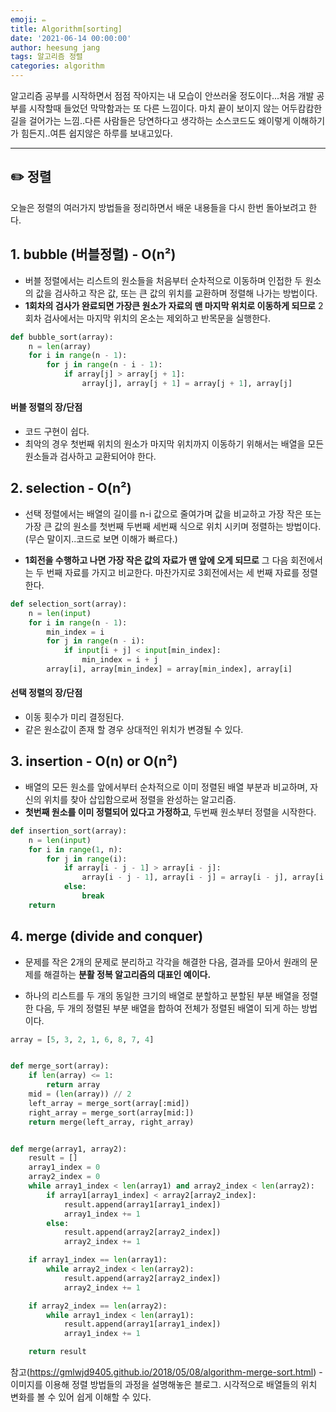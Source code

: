 ```yaml
---
emoji: ✏️
title: Algorithm[sorting]
date: '2021-06-14 00:00:00'
author: heesung jang
tags: 알고리즘 정렬
categories: algorithm
---
```


알고리즘 공부를 시작하면서 점점 작아지는 내 모습이 안쓰러울 정도이다...처음 개발 공부를 시작할때 들었던 막막함과는 또 다른 느낌이다. 마치 끝이 보이지 않는 어두캄캄한 길을 걸어가는 느낌..다른 사람들은 당연하다고 생각하는 소스코드도 왜이렇게 이해하기가 힘든지..여튼 쉽지않은 하루를 보내고있다.

<hr>

## ✏️ 정렬

오늘은 정렬의 여러가지 방법들을 정리하면서 배운 내용들을 다시 한번 돌아보려고 한다.

## 1. bubble (버블정렬) - O(n²)

- 버블 정렬에서는 리스트의 원소들을 처음부터 순차적으로 이동하며 인접한 두 원소의 값을 검사하고 작은 값, 또는 큰 값의 위치를 교환하며 정렬해 나가는 방법이다.
- **1회차의 검사가 완료되면 가장큰 원소가 자료의 맨 마지막 위치로 이동하게 되므로** 2회차 검사에서는 마지막 위치의 온소는 제외하고 반목문을 실행한다.

```python
def bubble_sort(array):
    n = len(array)
    for i in range(n - 1):
        for j in range(n - i - 1):
            if array[j] > array[j + 1]:
                array[j], array[j + 1] = array[j + 1], array[j]
```

#### 버블 정렬의 장/단점

- 코드 구현이 쉽다.
- 최악의 경우 첫번째 위치의 원소가 마지막 위치까지 이동하기 위해서는 배열을 모든 원소들과 검사하고 교환되어야 한다.

## 2. selection - O(n²)

- 선택 정렬에서는 배열의 길이를 n-i 값으로 줄여가며 값을 비교하고 가장 작은 또는 가장 큰 값의 원소를 첫번째 두번째 세번째 식으로 위치 시키며 정렬하는 방법이다. (무슨 말이지..코드로 보면 이해가 빠르다.)

- **1회전을 수행하고 나면 가장 작은 값의 자료가 맨 앞에 오게 되므로** 그 다음 회전에서는 두 번째 자료를 가지고 비교한다. 마찬가지로 3회전에서는 세 번째 자료를 정렬한다.

```python
def selection_sort(array):
    n = len(input)
    for i in range(n - 1):
        min_index = i
        for j in range(n - i):
            if input[i + j] < input[min_index]:
                min_index = i + j
        array[i], array[min_index] = array[min_index], array[i]
```

#### 선택 정렬의 장/단점

- 이동 횟수가 미리 결정된다.
- 같은 원소값이 존재 할 경우 상대적인 위치가 변경될 수 있다.

## 3. insertion - O(n) or O(n²)

- 배열의 모든 원소를 앞에서부터 순차적으로 이미 정렬된 배열 부분과 비교하며, 자신의 위치를 찾아 삽입함으로써 정렬을 완성하는 알고리즘.
- **첫번째 원소를 이미 정렬되어 있다고 가정하고**, 두번째 원소부터 정렬을 시작한다.

```python
def insertion_sort(array):
    n = len(input)
    for i in range(1, n):
        for j in range(i):
            if array[i - j - 1] > array[i - j]:
                array[i - j - 1], array[i - j] = array[i - j], array[i - j - 1]
            else:
                break
    return
```

## 4. merge (divide and conquer)

- 문제를 작은 2개의 문제로 분리하고 각각을 해결한 다음, 결과를 모아서 원래의 문제를 해결하는 **분활 정복 알고리즘의 대표인 예이다.**

- 하나의 리스트를 두 개의 동일한 크기의 배열로 분할하고 분할된 부분 배열을 정렬한 다음, 두 개의 정렬된 부분 배열을 합하여 전체가 정렬된 배열이 되게 하는 방법이다.

```python
array = [5, 3, 2, 1, 6, 8, 7, 4]


def merge_sort(array):
    if len(array) <= 1:
        return array
    mid = (len(array)) // 2
    left_array = merge_sort(array[:mid])
    right_array = merge_sort(array[mid:])
    return merge(left_array, right_array)


def merge(array1, array2):
    result = []
    array1_index = 0
    array2_index = 0
    while array1_index < len(array1) and array2_index < len(array2):
        if array1[array1_index] < array2[array2_index]:
            result.append(array1[array1_index])
            array1_index += 1
        else:
            result.append(array2[array2_index])
            array2_index += 1

    if array1_index == len(array1):
        while array2_index < len(array2):
            result.append(array2[array2_index])
            array2_index += 1

    if array2_index == len(array2):
        while array1_index < len(array1):
            result.append(array1[array1_index])
            array1_index += 1

    return result
```

참고(https://gmlwjd9405.github.io/2018/05/08/algorithm-merge-sort.html) - 이미지를 이용해 정렬 방법들의 과정을 설명해놓은 블로그. 시각적으로 배열들의 위치 변화를 볼 수 있어 쉽게 이해할 수 있다.

```toc

```
